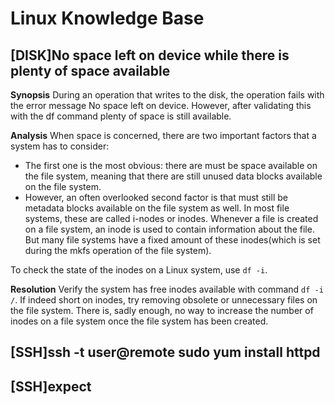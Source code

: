 # Linux Knowledge Base


## [DISK]No space left on device while there is plenty of space available

__Synopsis__
During an operation that writes to the disk, the operation fails with the error message No space left on device. However, after validating this with the df command plenty of space is still available.

__Analysis__
When space is concerned, there are two important factors that a system has to consider:
* The first one is the most obvious: there are must be space available on the file system, meaning that there are still unused data blocks available on the file system.
* However, an often overlooked second factor is that must still be metadata blocks available on the file system as well. In most file systems, these are called i-nodes or inodes. Whenever a file is created on a file system, an inode is used to contain information about the file. But many file systems have a fixed amount of these inodes(which is set during the mkfs operation of the file system).

To check the state of the inodes on a Linux system, use `df -i`.

__Resolution__
Verify the system has free inodes available with command `df -i /`.
If indeed short on inodes, try removing obsolete or unnecessary files on the file system. There is, sadly enough, no way to increase the number of inodes on a file system once the file system has been created.

## [SSH]ssh -t user@remote sudo yum install httpd
## [SSH]expect
